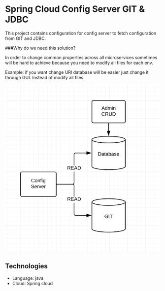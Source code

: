 # Spring Cloud Config Server GIT & JDBC

This project contains configuration for config server to fetch configuration from GIT and JDBC.

###Why do we need this solution? 

In order to change common properties across all microservices sometimes will be hard to achieve because you need to modify all files for each env.

Example: if you want change URI database will be easier just change it through GUI. Instead of modify all files. 

![](digram.png)

## Technologies

* Language: java
* Cloud: Spring cloud
